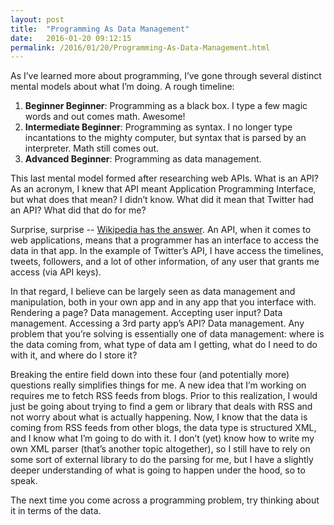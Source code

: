 ```yaml
---
layout: post
title:  "Programming As Data Management"
date:   2016-01-20 09:12:15
permalink: /2016/01/20/Programming-As-Data-Management.html
---
```


As I’ve learned more about programming, I’ve gone through several distinct mental models about what I’m doing.  A rough timeline:

1. **Beginner Beginner**: Programming as a black box.  I type a few magic words and out comes math.  Awesome!  
2. **Intermediate Beginner**:  Programming as syntax.  I no longer type incantations to the mighty computer, but syntax that is parsed by an interpreter.  Math still comes out.  
3. **Advanced Beginner**: Programming as data management.

This last mental model formed after researching web APIs.  What is an API? As an acronym, I knew that API meant Application Programming Interface, but what does that mean? I didn’t know.  What did it mean that Twitter had an API?  What did that do for me?  

Surprise, surprise -- [Wikipedia has the answer](https://en.wikipedia.org/wiki/Web_API). An API, when it comes to web applications, means that a programmer has an interface to access the data in that app.  In the example of Twitter’s API, I have access the timelines, tweets, followers, and a lot of other information, of any user that grants me access (via API keys).  

In that regard, I believe can be largely seen as data management and manipulation, both in your own app and in any app that you interface with.  Rendering a page?  Data management.  Accepting user input? Data management.  Accessing a 3rd party app’s API?  Data management.  Any problem that you’re solving is essentially one of data management: where is the data coming from, what type of data am I getting, what do I need to do with it, and where do I store it?  

Breaking the entire field down into these four (and potentially more) questions really simplifies things for me.  A new idea that I’m working on requires me to fetch RSS feeds from blogs.  Prior to this realization, I would just be going about trying to find a gem or library that deals with RSS and not worry about what is actually happening.  Now, I know that the data is coming from RSS feeds from other blogs, the data type is structured XML, and I know what I’m going to do with it. I don’t (yet) know how to write my own XML parser (that’s another topic altogether), so I still have to rely on some sort of external library to do the parsing for me, but I have a slightly deeper understanding of what is going to happen under the hood, so to speak. 

The next time you come across a programming problem, try thinking about it in terms of the data.  